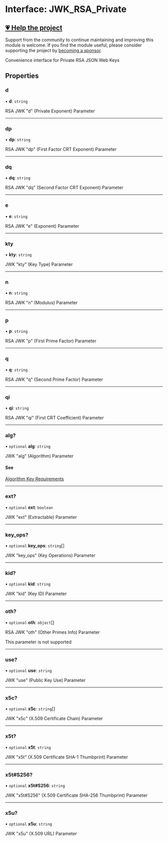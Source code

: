 # Interface: JWK\_RSA\_Private

## [💗 Help the project](https://github.com/sponsors/panva)

Support from the community to continue maintaining and improving this module is welcome. If you find the module useful, please consider supporting the project by [becoming a sponsor](https://github.com/sponsors/panva).

Convenience interface for Private RSA JSON Web Keys

## Properties

### d

• **d**: `string`

RSA JWK "d" (Private Exponent) Parameter

***

### dp

• **dp**: `string`

RSA JWK "dp" (First Factor CRT Exponent) Parameter

***

### dq

• **dq**: `string`

RSA JWK "dq" (Second Factor CRT Exponent) Parameter

***

### e

• **e**: `string`

RSA JWK "e" (Exponent) Parameter

***

### kty

• **kty**: `string`

JWK "kty" (Key Type) Parameter

***

### n

• **n**: `string`

RSA JWK "n" (Modulus) Parameter

***

### p

• **p**: `string`

RSA JWK "p" (First Prime Factor) Parameter

***

### q

• **q**: `string`

RSA JWK "q" (Second Prime Factor) Parameter

***

### qi

• **qi**: `string`

RSA JWK "qi" (First CRT Coefficient) Parameter

***

### alg?

• `optional` **alg**: `string`

JWK "alg" (Algorithm) Parameter

#### See

[Algorithm Key Requirements](https://github.com/panva/jose/issues/210)

***

### ext?

• `optional` **ext**: `boolean`

JWK "ext" (Extractable) Parameter

***

### key\_ops?

• `optional` **key\_ops**: `string`[]

JWK "key_ops" (Key Operations) Parameter

***

### kid?

• `optional` **kid**: `string`

JWK "kid" (Key ID) Parameter

***

### oth?

• `optional` **oth**: `object`[]

RSA JWK "oth" (Other Primes Info) Parameter

This parameter is not supported

***

### use?

• `optional` **use**: `string`

JWK "use" (Public Key Use) Parameter

***

### x5c?

• `optional` **x5c**: `string`[]

JWK "x5c" (X.509 Certificate Chain) Parameter

***

### x5t?

• `optional` **x5t**: `string`

JWK "x5t" (X.509 Certificate SHA-1 Thumbprint) Parameter

***

### x5t#S256?

• `optional` **x5t#S256**: `string`

JWK "x5t#S256" (X.509 Certificate SHA-256 Thumbprint) Parameter

***

### x5u?

• `optional` **x5u**: `string`

JWK "x5u" (X.509 URL) Parameter
